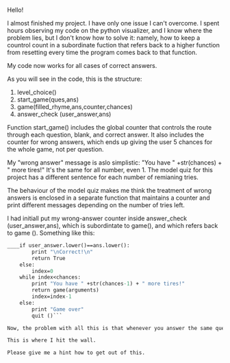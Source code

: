Hello!

I almost finished my project. I have only one issue I can't overcome. I spent hours observing my code on the python visualizer, and I know where the problem lies, but I don't know how to solve it: namely, how to keep a countrol count in a subordinate fuction that refers back to a higher function from resetting every time the program comes back to that function.

My code now works for all cases of correct answers. 

As you will see in the code, this is the structure:

1. level_choice() 
2. start_game(ques,ans)
3. game(filled_rhyme,ans,counter,chances)
4. answer_check (user_answer,ans)

Function start_game() includes the global counter that controls the route through each question, blank, and correct answer.
It also includes the counter for wrong answers, which ends up giving the user 5 chances for the whole game, not per question.

My "wrong answer" message is aslo simplistic: "You have " +str(chances) + " more tires!"
It's the same for all number, even 1.
The model quiz for this project has a different sentence for each number of remianing tries.

The behaviour of the model quiz makes me think the treatment of wrong answers is enclosed in a separate function that maintains a counter and print different messages depending on the number of tries left.

I had initiall put my wrong-answer counter inside answer_check (user_answer,ans), which is subordintate to game(), and which refers back to game (). Something like this:

```def answer_check (user_answer,ans):
____if user_answer.lower()==ans.lower():
        print "\nCorrect!\n"
        return True 
    else:
        index=0
	while index<chances:
	    print "You have " +str(chances-1) + " more tires!"
	    return game(arguments)
	    index=index-1
	else:
	    print "Game over"
	    quit ()```

Now, the problem with all this is that whenever you answer the same question wrong the second time, the function answer_check () is called afresh and the index is ZERO again.

This is where I hit the wall.

Please give me a hint how to get out of this.

